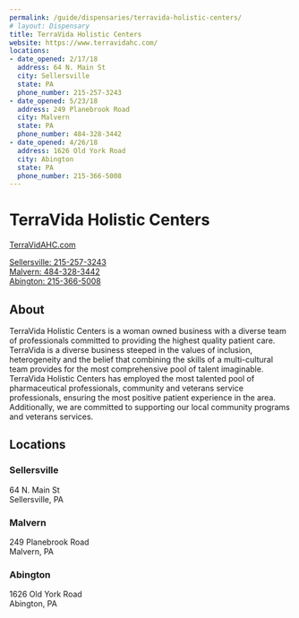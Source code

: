 ```yaml
---
permalink: /guide/dispensaries/terravida-holistic-centers/
# layout: Dispensary
title: TerraVida Holistic Centers
website: https://www.terravidahc.com/
locations:
- date_opened: 2/17/18
  address: 64 N. Main St
  city: Sellersville
  state: PA
  phone_number: 215-257-3243
- date_opened: 5/23/18
  address: 249 Planebrook Road
  city: Malvern
  state: PA
  phone_number: 484-328-3442
- date_opened: 4/26/18
  address: 1626 Old York Road
  city: Abington
  state: PA
  phone_number: 215-366-5008
---
```

# TerraVida Holistic Centers
[TerraVidAHC.com <i class="fas fa-globe float-right"></i>](https://www.terravidahc.com/)

[Sellersville: 215-257-3243 <i class="fas fa-phone float-right"></i>](tel:215-257-3243)<br>
[Malvern: 484-328-3442 <i class="fas fa-phone float-right"></i>](tel:484-328-3442)<br>
[Abington: 215-366-5008 <i class="fas fa-phone float-right"></i>](tel:215-366-5008)

## About
TerraVida Holistic Centers is a woman owned business with a diverse team of professionals committed to providing the highest quality patient care. TerraVida is a diverse business steeped in the values of inclusion, heterogeneity and the belief that combining the skills of a multi-cultural team provides for the most comprehensive pool of talent imaginable. TerraVida Holistic Centers has employed the most talented pool of pharmaceutical professionals, community and veterans service professionals, ensuring the most positive patient experience in the area. Additionally, we are committed to supporting our local community programs and veterans services.


## Locations <i class="fas fa-map-marked-alt float-right"></i>
### Sellersville
64 N. Main St<br>
Sellersville, PA

### Malvern
249 Planebrook Road<br>
Malvern, PA

### Abington
1626 Old York Road<br>
Abington, PA


